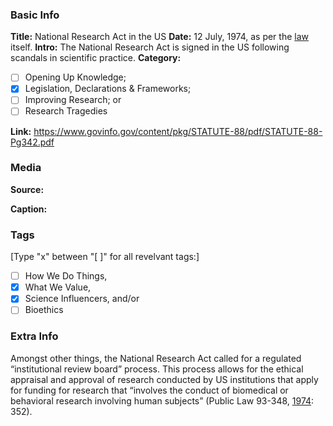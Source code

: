 ### Basic Info

**Title:**
National Research Act in the US
**Date:**
12 July, 1974, as per the [law](https://www.govinfo.gov/content/pkg/STATUTE-88/pdf/STATUTE-88-Pg342.pdf) itself.
**Intro:**
The National Research Act is signed in the US following scandals in scientific practice.
**Category:** 

- [ ] Opening Up Knowledge;
- [x] Legislation, Declarations & Frameworks;
- [ ] Improving Research; or
- [ ] Research Tragedies

**Link:**
https://www.govinfo.gov/content/pkg/STATUTE-88/pdf/STATUTE-88-Pg342.pdf
### Media

**Source:** 

**Caption:** 

### Tags

[Type "x" between "[ ]" for all revelvant tags:]

- [ ] How We Do Things, 
- [x] What We Value, 
- [x] Science Influencers, and/or 
- [ ] Bioethics

### Extra Info

Amongst other things, the National Research Act called for a regulated “institutional review board” process. This process allows for the ethical appraisal and approval of research conducted by US institutions that apply for funding for research that “involves the conduct of biomedical or behavioral research involving human subjects” (Public Law 93-348, [1974](https://www.govinfo.gov/content/pkg/STATUTE-88/pdf/STATUTE-88-Pg342.pdf): 352).

